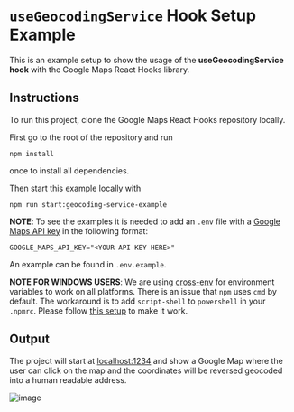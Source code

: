# `useGeocodingService` Hook Setup Example

This is an example setup to show the usage of the **useGeocodingService hook** with the Google Maps React Hooks library.

## Instructions

To run this project, clone the Google Maps React Hooks repository locally.

First go to the root of the repository and run

```shell
npm install
```

once to install all dependencies.

Then start this example locally with

```shell
npm run start:geocoding-service-example
```

**NOTE**:
To see the examples it is needed to add an `.env` file with a [Google Maps API key](https://developers.google.com/maps/documentation/embed/get-api-key#:~:text=Go%20to%20the%20Google%20Maps%20Platform%20%3E%20Credentials%20page.&text=On%20the%20Credentials%20page%2C%20click,Click%20Close.) in the following format:

```
GOOGLE_MAPS_API_KEY="<YOUR API KEY HERE>"
```

An example can be found in `.env.example`.

**NOTE FOR WINDOWS USERS**:
We are using [cross-env](https://github.com/kentcdodds/cross-env) for environment variables to work on all platforms. There is an issue that `npm` uses `cmd` by default. The workaround is to add `script-shell` to `powershell` in your `.npmrc`. Please follow [this setup](https://github.com/kentcdodds/cross-env/issues/192#issuecomment-513341729) to make it work.

## Output

The project will start at [localhost:1234](http://localhost:1234) and show a Google Map where the user can click on the map and the coordinates will be reversed geocoded into a human readable address.

![image](https://user-images.githubusercontent.com/39244966/196205574-b0c318a8-1e55-4c52-a18f-43fc13d2d903.png)
